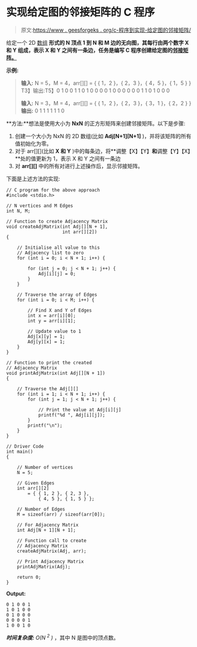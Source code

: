 # 实现给定图的邻接矩阵的 C 程序

> 原文:[https://www . geesforgeks . org/c-程序到实现-给定图的邻接矩阵/](https://www.geeksforgeeks.org/c-program-to-implement-adjacency-matrix-of-a-given-graph/)

给定一个 2D [数组](https://www.geeksforgeeks.org/introduction-to-arrays/) **形式的 **N** 顶点 1 到 **N** 和 **M** 边的无向图，其每行由两个数字 **X** 和 **Y** 组成，表示 X 和 Y 之间有一条边，任务是编写 C 程序创建给定图的[邻接矩阵。](https://www.geeksforgeeks.org/convert-adjacency-matrix-to-adjacency-list-representation-of-graph/)**

**示例:**

> **输入:** N = 5，M = 4，arr[][] = { { 1，2 }，{ 2，3 }，{ 4，5 }，{ 1，5 } }
> T3】输出:T5】0 1 0 0 1
> 1 0 1 0 0 0
> 0 1 0 0 0
> 0 0 0 1
> 1 0 1 0 0 0
> 
> **输入:** N = 3，M = 4，arr[][] = { { 1，2 }，{ 2，3 }，{ 3，1 }，{ 2，2 } }
> **输出:**
> 0 1
> 1 1 1
> 1 1 0

**方法:**想法是使用大小为 **NxN** 的正方形矩阵来创建邻接矩阵。以下是步骤:

1.  创建一个大小为 NxN 的 2D 数组(比如 **Adj[N+1][N+1]** )，并将该矩阵的所有值初始化为零。
2.  对于 arr[][](比如 **X 和 Y** )中的每条边，将**调整【X】【Y】**和**调整【Y】【X】**处的值更新为 1，表示 X 和 Y 之间有一条边
3.  对 **arr[][]** 中的所有对进行上述操作后，显示邻接矩阵。

下面是上述方法的实现:

```
// C program for the above approach
#include <stdio.h>

// N vertices and M Edges
int N, M;

// Function to create Adjacency Matrix
void createAdjMatrix(int Adj[][N + 1],
                     int arr[][2])
{

    // Initialise all value to this
    // Adjacency list to zero
    for (int i = 0; i < N + 1; i++) {

        for (int j = 0; j < N + 1; j++) {
            Adj[i][j] = 0;
        }
    }

    // Traverse the array of Edges
    for (int i = 0; i < M; i++) {

        // Find X and Y of Edges
        int x = arr[i][0];
        int y = arr[i][1];

        // Update value to 1
        Adj[x][y] = 1;
        Adj[y][x] = 1;
    }
}

// Function to print the created
// Adjacency Matrix
void printAdjMatrix(int Adj[][N + 1])
{

    // Traverse the Adj[][]
    for (int i = 1; i < N + 1; i++) {
        for (int j = 1; j < N + 1; j++) {

            // Print the value at Adj[i][j]
            printf("%d ", Adj[i][j]);
        }
        printf("\n");
    }
}

// Driver Code
int main()
{

    // Number of vertices
    N = 5;

    // Given Edges
    int arr[][2]
        = { { 1, 2 }, { 2, 3 }, 
            { 4, 5 }, { 1, 5 } };

    // Number of Edges
    M = sizeof(arr) / sizeof(arr[0]);

    // For Adjacency Matrix
    int Adj[N + 1][N + 1];

    // Function call to create
    // Adjacency Matrix
    createAdjMatrix(Adj, arr);

    // Print Adjacency Matrix
    printAdjMatrix(Adj);

    return 0;
}
```

**Output:**

```
0 1 0 0 1 
1 0 1 0 0 
0 1 0 0 0 
0 0 0 0 1 
1 0 0 1 0

```

***时间复杂度:** O(N <sup>2</sup> )* ，其中 N 是图中的顶点数。